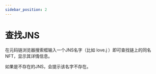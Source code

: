 ```yaml
---
sidebar_position: 2
---
```


# 查找JNS

在元码链浏览器搜索框输入一个JNS名字（比如 love.j ）即可查找链上的同名NFT，显示其详情信息。

如果是不存在的JNS，会提示该名字不存在。

